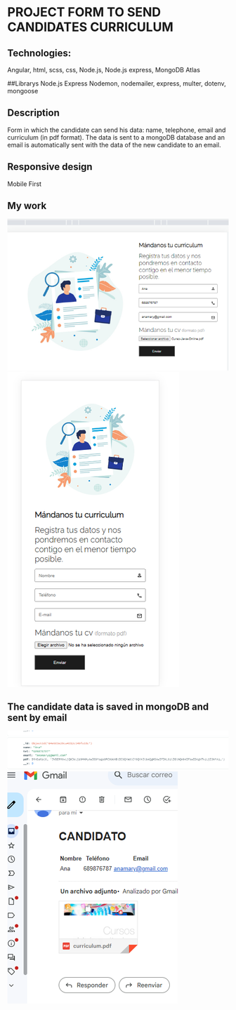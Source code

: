 # PROJECT FORM TO SEND CANDIDATES CURRICULUM

## Technologies:
Angular, html, scss, css, Node.js, Node.js express, MongoDB Atlas

##Librarys Node.js Express
Nodemon, nodemailer, express, multer, dotenv, mongoose

## Description
Form in which the candidate can send his data: name, telephone, email and curriculum (in pdf format). The data is sent to a mongoDB database and an email is automatically sent with the data of the new candidate to an email.

## Responsive design
Mobile First 

## My work
![Alt text](image.png)
![Alt text](image-1.png)

## The candidate data is saved in mongoDB and sent by email
![Alt text](image-2.png)
![Alt text](image-3.png)
